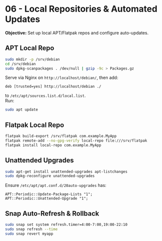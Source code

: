 # 06 - Local Repositories & Automated Updates

**Objective:** Set up local APT/Flatpak repos and configure auto-updates.

## APT Local Repo

```bash
sudo mkdir -p /srv/debian
cd /srv/debian
sudo dpkg-scanpackages . /dev/null | gzip -9c > Packages.gz
```
Serve via Nginx on `http://localhost/debian/`, then add:
```
deb [trusted=yes] http://localhost/debian ./
```
to `/etc/apt/sources.list.d/local.list`.  
Run:
```bash
sudo apt update
```

## Flatpak Local Repo

```bash
flatpak build-export /srv/flatpak com.example.MyApp
flatpak remote-add --no-gpg-verify local-repo file:///srv/flatpak
flatpak install local-repo com.example.MyApp
```

## Unattended Upgrades

```bash
sudo apt-get install unattended-upgrades apt-listchanges
sudo dpkg-reconfigure unattended-upgrades
```
Ensure `/etc/apt/apt.conf.d/20auto-upgrades` has:
```
APT::Periodic::Update-Package-Lists "1";
APT::Periodic::Unattended-Upgrade "1";
```

## Snap Auto-Refresh & Rollback

```bash
sudo snap set system refresh.timer=4:00-7:00,19:00-22:10
sudo snap refresh --time
sudo snap revert myapp
```
